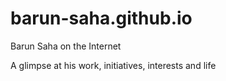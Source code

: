 barun-saha.github.io
====================

Barun Saha on the Internet

A glimpse at his work, initiatives, interests and life

